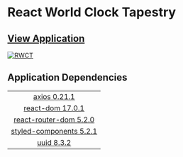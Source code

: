 # React World Clock Tapestry

## [View Application](https://react-world-clock-tapestry.netlify.app/)

[![RWCT](https://raw.githubusercontent.com/MeetYourCreator/react-world-clock-tapestry/cee4cd07c5943f35828404b79d8de66d1421125b/react-world-clock-tapestry_thumbnail.png)](https://react-world-clock-tapestry.netlify.app/)

## Application Dependencies

||
| :-------:|
|[axios 0.21.1](https://www.npmjs.com/package/axios) |
|[react-dom 17.0.1](https://www.npmjs.com/package/react-dom) |
|[react-router-dom 5.2.0](https://www.npmjs.com/package/react-router-dom) |
|[styled-components 5.2.1](https://www.npmjs.com/package/styled-components) |
|[uuid 8.3.2](https://www.npmjs.com/package/uuid) |
